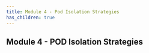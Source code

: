 ```yaml
---
title: Module 4 - Pod Isolation Strategies
has_children: true
---
```


## Module 4 - POD Isolation Strategies

